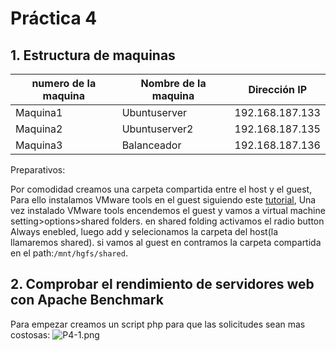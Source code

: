 # Práctica 4

## 1. Estructura de  maquinas

numero de la maquina|Nombre de la maquina | Dirección IP
-----------|------------ | -------------
Maquina1 | Ubuntuserver | 192.168.187.133
Maquina2 | Ubuntuserver2 | 192.168.187.135
Maquina3 | Balanceador	|	192.168.187.136

Preparativos:


Por comodidad creamos una carpeta compartida entre el host y el guest, Para ello instalamos VMware tools en el guest siguiendo este [tutorial](http://kb.vmware.com/selfservice/microsites/search.do?language=en_US&cmd=displayKC&externalId=1022525), Una vez instalado VMware tools encendemos el guest y vamos a virtual machine setting>options>shared folders. en shared folding activamos el radio button Always enebled, luego add y selecionamos la carpeta del host(la llamaremos shared). si vamos al guest en contramos la carpeta compartida en el path:`/mnt/hgfs/shared`.

## 2. Comprobar el rendimiento de servidores web con Apache Benchmark

Para empezar creamos un script php para que las solicitudes sean mas costosas:
 ![P4-1.png]()
 




